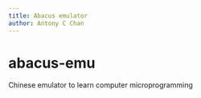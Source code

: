 ```yaml
---
title: Abacus emulator
author: Antony C Chan
---
```


# abacus-emu
Chinese emulator to learn computer microprogramming
